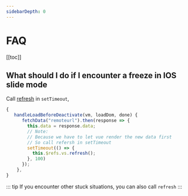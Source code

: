 ```yaml
---
sidebarDepth: 0
---
```


# FAQ

[[toc]]

## What should I do if I encounter a freeze in IOS slide mode

Call [refresh](./api.md#refresh-refreshall) in `setTimeout`,

```js
{
   handleLoadBeforeDeactivate(vm, loadDom, done) {
      fetchData("remoteurl").then(response => {
        this.data = response.data;
        // Note:
        // Because we have to let vue render the new data first
        // So call refersh in setTimeout
        setTimeout(() => {
          this.$refs.vs.refresh();
        }, 100)
      });
    },
}
```

::: tip
If you encounter other stuck situations, you can also call `refresh`
:::
